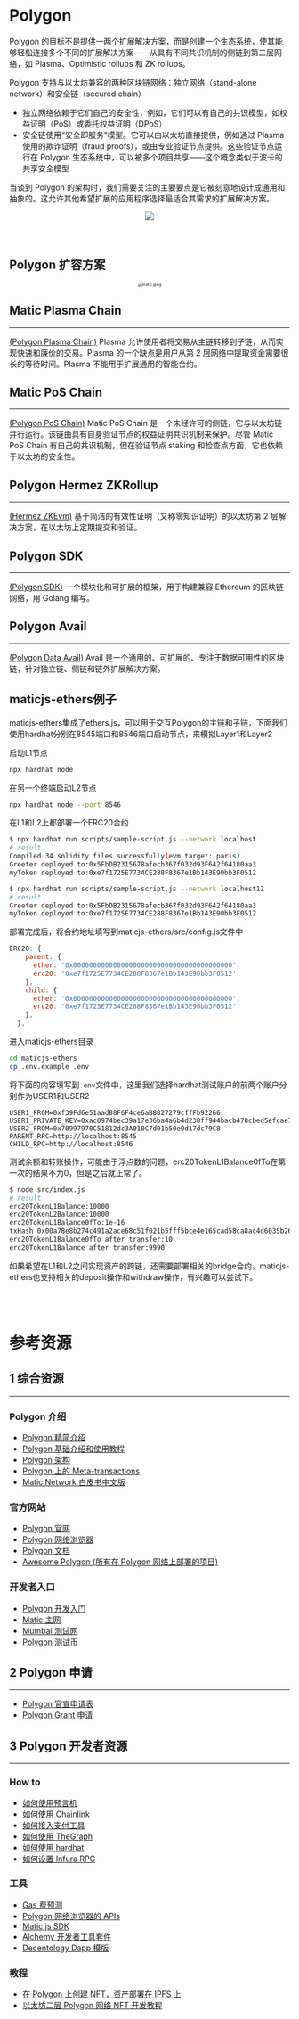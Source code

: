 # Polygon

Polygon 的目标不是提供一两个扩展解决方案，而是创建一个生态系统，使其能够轻松连接多个不同的扩展解决方案——从具有不同共识机制的侧链到第二层网络，如 Plasma、Optimistic rollups 和 ZK rollups。  

Polygon 支持与以太坊兼容的两种区块链网络：独立网络（stand-alone network）和安全链（secured chain）
- 独立网络依赖于它们自己的安全性，例如，它们可以有自己的共识模型，如权益证明（PoS）或委托权益证明（DPoS）  
- 安全链使用“安全即服务”模型。它可以由以太坊直接提供，例如通过 Plasma 使用的欺诈证明（fraud proofs），或由专业验证节点提供。这些验证节点运行在 Polygon 生态系统中，可以被多个项目共享——这个概念类似于波卡的共享安全模型

当谈到 Polygon 的架构时，我们需要关注的主要要点是它被刻意地设计成通用和抽象的。这允许其他希望扩展的应用程序选择最适合其需求的扩展解决方案。

<center><img src="https://github.com/Dapp-Learning-DAO/Dapp-Learning-Arsenal/blob/main/images/basic/29-Polygon(matic)-layer2/matic.jpeg?raw=true" /></center>

<br/>
<br/>

## Polygon 扩容方案

<center>
    <img src="https://img.chainnews.com/material/images/a0172d4158f8e2529fd3d04d8142e818.jpg-article" alt="matic.jpeg" style="zoom:50%;" />
</center>

## Matic Plasma Chain

---

[(Polygon Plasma Chain)](https://docs.matic.network/docs/develop/ethereum-matic/plasma/getting-started) Plasma 允许使用者将交易从主链转移到子链，从而实现快速和廉价的交易。Plasma 的一个缺点是用户从第 2 层网络中提取资金需要很长的等待时间。Plasma 不能用于扩展通用的智能合约。

## Matic PoS Chain

---

[(Polygon PoS Chain)](https://docs.matic.network/docs/develop/ethereum-matic/pos/getting-started/) Matic PoS Chain 是一个未经许可的侧链，它与以太坊链并行运行。该链由具有自身验证节点的权益证明共识机制来保护。尽管 Matic PoS Chain 有自己的共识机制，但在验证节点 staking 和检查点方面，它也依赖于以太坊的安全性。

## Polygon Hermez ZKRollup

---

[(Hermez ZKEvm)](https://www.chainnews.com/articles/018319341743.htm) 基于简洁的有效性证明（又称零知识证明）的以太坊第 2 层解决方案，在以太坊上定期提交和验证。

## Polygon SDK

---

[(Polygon SDK)](https://polygon.technology/polygon-sdk/) 一个模块化和可扩展的框架，用于构建兼容 Ethereum 的区块链网络，用 Golang 编写。

## Polygon Avail

---

[(Polygon Data Avail)](https://blog.polygon.technology/introducing-avail-by-polygon-a-robust-general-purpose-scalable-data-availability-layer-98bc9814c048) Avail 是一个通用的、可扩展的、专注于数据可用性的区块链，针对独立链、侧链和链外扩展解决方案。

## maticjs-ethers例子

maticjs-ethers集成了ethers.js，可以用于交互Polygon的主链和子链，下面我们使用hardhat分别在8545端口和8546端口启动节点，来模拟Layer1和Layer2

启动L1节点

```bash
npx hardhat node
```

在另一个终端启动L2节点

```bash
npx hardhat node --port 8546
```

在L1和L2上都部署一个ERC20合约

```bash
$ npx hardhat run scripts/sample-script.js --network localhost 
# result
Compiled 34 solidity files successfully(evm target: paris).
Greeter deployed to:0x5FbDB2315678afecb367f032d93F642f64180aa3
myToken deployed to:0xe7f1725E7734CE288F8367e1Bb143E90bb3F0512

$ npx hardhat run scripts/sample-script.js --network localhost12
# result
Greeter deployed to:0x5FbDB2315678afecb367f032d93F642f64180aa3
myToken deployed to:0xe7f1725E7734CE288F8367e1Bb143E90bb3F0512
```

部署完成后，将合约地址填写到maticjs-ethers/src/config.js文件中

```javascript
ERC20: {
    parent: {
      ether: '0x0000000000000000000000000000000000000000',
      erc20: '0xe7f1725E7734CE288F8367e1Bb143E90bb3F0512'
    },
    child: {
      ether: '0x0000000000000000000000000000000000000000',
      erc20: '0xe7f1725E7734CE288F8367e1Bb143E90bb3F0512'
    },
  },
```

进入maticjs-ethers目录

```bash
cd maticjs-ethers
cp .env.example .env
```

将下面的内容填写到`.env`文件中，这里我们选择hardhat测试账户的前两个账户分别作为USER1和USER2

```
USER1_FROM=0xf39Fd6e51aad88F6F4ce6aB8827279cffFb92266
USER1_PRIVATE_KEY=0xac0974bec39a17e36ba4a6b4d238ff944bacb478cbed5efcae784d7bf4f2ff80
USER2_FROM=0x70997970C51812dc3A010C7d01b50e0d17dc79C8
PARENT_RPC=http://localhost:8545
CHILD_RPC=http://localhost:8546
```

测试余额和转账操作，可能由于浮点数的问题，erc20TokenL1Balance0fTo在第一次的结果不为0，但是之后就正常了。
```bash
$ node src/index.js
# result
erc20TokenL1Balance:10000
erc20TokenL2Balance:10000
erc20TokenL1Balance0fTo:1e-16
txHash 0x00a78e8b274c491a2ace68c51f021b5fff5bce4e165cad58ca8ac4d6035b26ac
erc20TokenL1Balance0fTo after transfer:10
erc20TokenL1Balance after transfer:9990
```
如果希望在L1和L2之间实现资产的跨链，还需要部署相关的bridge合约，maticjs-ethers也支持相关的deposit操作和withdraw操作，有兴趣可以尝试下。

<br/>
<br/>

# 参考资源

## 1 综合资源

---

### Polygon 介绍

- [Polygon 精简介绍](https://biquan365.com/12636.html)
- [Polygon 基础介绍和使用教程](https://www.yuque.com/docs/share/8e737364-c380-418e-af21-0f07095fe900)
- [Polygon 架构](https://docs.matic.network/docs/contribute/matic-architecture)
- [Polygon 上的 Meta-transactions](https://docs.matic.network/docs/develop/metatransactions/getting-started)
- [Matic Network 白皮书中文版](https://www.chainnews.com/articles/022315243415.htm)

### 官方网站

- [Polygon 官网](https://polygon.technology/)
- [Polygon 网络浏览器](https://polygonscan.com/)
- [Polygon 文档](https://docs.matic.network/)
- [Awesome Polygon (所有在 Polygon 网络上部署的项目)](http://awesomepolygon.com/)

### 开发者入口

- [Polygon 开发入门](https://docs.matic.network/docs/develop/getting-started)
- [Matic 主网](https://rpc-mainnet.maticvigil.com)
- [Mumbai 测试网](https://rpc-mumbai.maticvigil.com)
- [Polygon 测试币](https://faucet.matic.network/)

## 2 Polygon 申请

---

- [Polygon 官宣申请表](https://airtable.com/shrDaWf1UYNzkhTbg)
- [Polygon Grant 申请](https://polygon.technology/developer-support-program/)

## 3 Polygon 开发者资源

---

### How to

- [如何使用预言机](https://docs.matic.network/docs/develop/oracles/getting-started)
- [如何使用 Chainlink](https://docs.matic.network/docs/develop/oracles/chainlink)
- [如何接入支付工具](https://docs.matic.network/docs/develop/fiat-on-ramp)
- [如何使用 TheGraph](https://docs.matic.network/docs/develop/graph)
- [如何使用 hardhat](https://docs.matic.network/docs/develop/hardhat/)
- [如何设置 Infura RPC](https://www.youtube.com/watch?v=jz6idHfMGvk)

### 工具

- [Gas 费预测](https://docs.matic.network/docs/develop/tools/matic-gas-station/#usage)
- [Polygon 网络浏览器的 APIs](https://polygonscan.com/apis)
- [Matic.js SDK](https://github.com/maticnetwork/matic.js)
- [Alchemy 开发者工具套件](https://www.alchemy.com/)
- [Decentology Dapp 模版](https://dappstarter.decentology.com/)

### 教程

- [在 Polygon 上创建 NFT，资产部署在 IPFS 上](https://medium.com/pinata/how-to-create-layer-2-nfts-with-polygon-and-ipfs-aef998ff8ef2)
- [以太坊二层 Polygon 网络 NFT 开发教程](https://cloud.tencent.com/developer/article/1828250)
